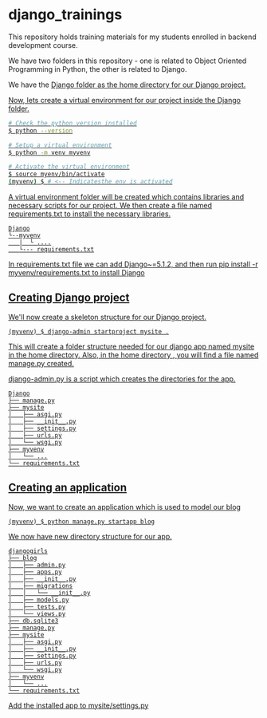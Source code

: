 # django_trainings
This repository holds training materials for my students enrolled in backend development course.

We have two folders in this repository - one is related to Object Oriented Programming in Python, the other is related to Django.

We have the <u>Django</ul> folder as the home directory for our Django project.

Now, lets create a virtual environment for our project inside the Django folder.
```bash
# Check the python version installed
$ python --version

# Setup a virtual environment
$ python -m venv myvenv

# Activate the virtual environment
$ source myenv/bin/activate
(myvenv) $ # <-- Indicatesthe env is activated
```

A virtual environment folder will be created which contains libraries and necessary scripts for our project. We then create a file named requirements.txt to install the necessary libraries.
```Directory structure
Django
└--myvenv
   |  └ ....
   └--- requirements.txt
```

In requirements.txt file we can add Django~=5.1.2, and then run pip install -r myvenv/requirements.txt to install Django

## Creating Django project
We'll now create a skeleton structure for our Django project.
```command-line
(myvenv) $ django-admin startproject mysite .
```
This will create a folder structure needed for our django app named mysite in the home directory.
Also, in the home directory , you will find a file named manage.py created.

django-admin.py is a script which creates the directories for the app.

```File structure
Django
├── manage.py
├── mysite
│   ├── asgi.py
│   ├── __init__.py
│   ├── settings.py
│   ├── urls.py
│   └── wsgi.py
├── myvenv
│   └── ...
└── requirements.txt
```


## Creating an application
Now, we want to create an application which is used to model our blog
```command-line
(myvenv) $ python manage.py startapp blog
```

We now have new directory structure for our app.
```Directory structure
djangogirls
├── blog
│   ├── admin.py
│   ├── apps.py
│   ├── __init__.py
│   ├── migrations
│   │   └── __init__.py
│   ├── models.py
│   ├── tests.py
│   └── views.py
├── db.sqlite3
├── manage.py
├── mysite
│   ├── asgi.py
│   ├── __init__.py
│   ├── settings.py
│   ├── urls.py
│   └── wsgi.py
├── myvenv
│   └── ...
└── requirements.txt
```

Add the installed app to mysite/settings.py
